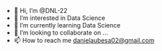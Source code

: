 - 👋 Hi, I’m @DNL-22
- 👀 I’m interested in Data Science
- 🌱 I’m currently learning Data Science
- 💞️ I’m looking to collaborate on ...
- 📫 How to reach me danielaubesa02@gmail.com

<!---
DNL-22/DNL-22 is a ✨ special ✨ repository because its `README.md` (this file) appears on your GitHub profile.
You can click the Preview link to take a look at your changes.
--->
